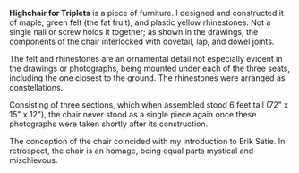 **Highchair for Triplets** is a piece of furniture. I designed and constructed it of maple, green felt (the fat fruit), and plastic yellow rhinestones. Not a single nail or screw holds it together; as shown in the drawings, the components of the chair interlocked with dovetail, lap, and dowel joints.  

The felt and rhinestones are an ornamental detail not especially evident in the drawings or photographs, being mounted under each of the three seats, including the one closest to the ground. The rhinestones were arranged as constellations.  

Consisting of three sections, which when assembled stood 6 feet tall (72" x 15" x 12"), the chair never stood as a single piece again once these photographs were taken shortly after its construction.  

The conception of the chair coincided with my introduction to Erik Satie. In retrospect, the chair is an homage, being equal parts mystical and mischievous.  
